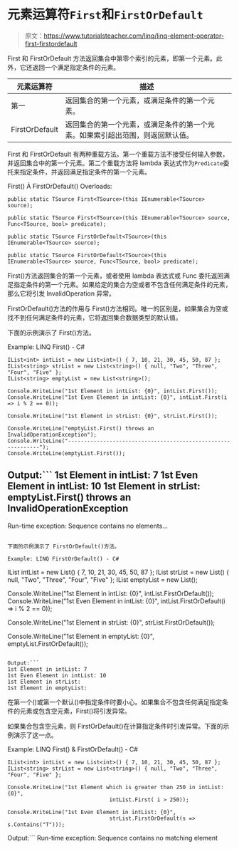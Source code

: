 # 元素运算符`First`和`FirstOrDefault`

> 原文：<https://www.tutorialsteacher.com/linq/linq-element-operator-first-firstordefault>

First 和 FirstOrDefault 方法返回集合中第零个索引的元素，即第一个元素。此外，它还返回一个满足指定条件的元素。

| 元素运算符 | 描述 |
| --- | --- |
| 第一 | 返回集合的第一个元素，或满足条件的第一个元素。 |
| FirstOrDefault | 返回集合的第一个元素，或满足条件的第一个元素。如果索引超出范围，则返回默认值。 |

First 和 FirstOrDefault 有两种重载方法。第一个重载方法不接受任何输入参数，并返回集合中的第一个元素。第二个重载方法将 lambda 表达式作为`Predicate`委托来指定条件，并返回满足指定条件的第一个元素。

First() Á FirstOrDefault() Overloads:

```
public static TSource First<TSource>(this IEnumerable<TSource> source);

public static TSource First<TSource>(this IEnumerable<TSource> source, Func<TSource, bool> predicate);

public static TSource FirstOrDefault<TSource>(this IEnumerable<TSource> source);

public static TSource FirstOrDefault<TSource>(this IEnumerable<TSource> source, Func<TSource, bool> predicate);

```

First()方法返回集合的第一个元素，或者使用 lambda 表达式或 Func 委托返回满足指定条件的第一个元素。如果给定的集合为空或者不包含任何满足条件的元素，那么它将引发 InvalidOperation 异常。

FirstOrDefault()方法的作用与 First()方法相同。唯一的区别是，如果集合为空或找不到任何满足条件的元素，它将返回集合数据类型的默认值。

下面的示例演示了 First()方法。

Example: LINQ First() - C#

```
IList<int> intList = new List<int>() { 7, 10, 21, 30, 45, 50, 87 };
IList<string> strList = new List<string>() { null, "Two", "Three", "Four", "Five" };
IList<string> emptyList = new List<string>();

Console.WriteLine("1st Element in intList: {0}", intList.First());
Console.WriteLine("1st Even Element in intList: {0}", intList.First(i => i % 2 == 0));

Console.WriteLine("1st Element in strList: {0}", strList.First());

Console.WriteLine("emptyList.First() throws an InvalidOperationException");
Console.WriteLine("-------------------------------------------------------------");
Console.WriteLine(emptyList.First());
```

Output:```
1st Element in intList: 7
1st Even Element in intList: 10
1st Element in strList:
emptyList.First() throws an InvalidOperationException
-------------------------------------------------------------
Run-time exception: Sequence contains no elements...
```

下面的示例演示了 FirstOrDefault()方法。

Example: LINQ FirstOrDefault() - C#

```
IList<int> intList = new List<int>() { 7, 10, 21, 30, 45, 50, 87 };
IList<string> strList = new List<string>() { null, "Two", "Three", "Four", "Five" };
IList<string> emptyList = new List<string>();

Console.WriteLine("1st Element in intList: {0}", intList.FirstOrDefault());
Console.WriteLine("1st Even Element in intList: {0}",
                                 intList.FirstOrDefault(i => i % 2 == 0));

Console.WriteLine("1st Element in strList: {0}", strList.FirstOrDefault());

Console.WriteLine("1st Element in emptyList: {0}", emptyList.FirstOrDefault());
```

Output:```
1st Element in intList: 7
1st Even Element in intList: 10
1st Element in strList:
1st Element in emptyList:
```

在第一个()或第一个默认()中指定条件时要小心。如果集合不包含任何满足指定条件的元素或包含空元素，First()将引发异常。

如果集合包含空元素，则 FirstOrDefault()在计算指定条件时引发异常。下面的示例演示了这一点。

Example: LINQ First() & FirstOrDefault() - C#

```
IList<int> intList = new List<int>() { 7, 10, 21, 30, 45, 50, 87 };
IList<string> strList = new List<string>() { null, "Two", "Three", "Four", "Five" };

Console.WriteLine("1st Element which is greater than 250 in intList: {0}", 
                                intList.First( i > 250));

Console.WriteLine("1st Even Element in intList: {0}", 
                                strList.FirstOrDefault(s => s.Contains("T")));
```

Output:```
Run-time exception: Sequence contains no matching element
```